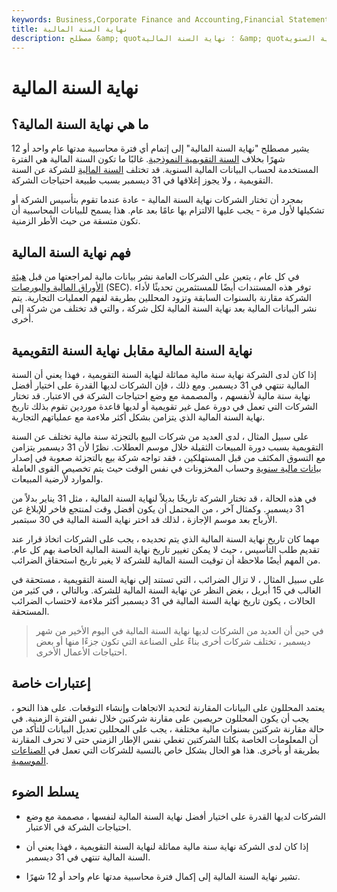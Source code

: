 ```yaml
---
keywords: Business,Corporate Finance and Accounting,Financial Statements
title: نهاية السنة المالية
description: مصطلح &amp; quot؛ نهاية السنة المالية &amp; quot؛ يشير إلى اليوم الأخير من فترة محاسبية مدتها عام واحد أو 12 شهرًا. يتم استخدامه لحساب البيانات المالية السنوية.
---
```


# نهاية السنة المالية
## ما هي نهاية السنة المالية؟

يشير مصطلح "نهاية السنة المالية" إلى إتمام أي فترة محاسبية مدتها عام واحد أو 12 شهرًا بخلاف [السنة التقويمية النموذجية](/calendaryear). غالبًا ما تكون السنة المالية هي الفترة المستخدمة لحساب البيانات المالية السنوية. قد تختلف [السنة المالية](/fiscalyear) للشركة عن السنة التقويمية ، ولا يجوز إغلاقها في 31 ديسمبر بسبب طبيعة احتياجات الشركة.

بمجرد أن تختار الشركات نهاية السنة المالية - عادة عندما تقوم بتأسيس الشركة أو تشكيلها لأول مرة - يجب عليها الالتزام بها عامًا بعد عام. هذا يسمح للبيانات المحاسبية أن تكون متسقة من حيث الأطر الزمنية.

## فهم نهاية السنة المالية

في كل عام ، يتعين على الشركات العامة نشر بيانات مالية لمراجعتها من قبل [هيئة الأوراق المالية والبورصات](/sec) (SEC). توفر هذه المستندات أيضًا للمستثمرين تحديثًا لأداء الشركة مقارنة بالسنوات السابقة وتزود المحللين بطريقة لفهم العمليات التجارية. يتم نشر البيانات المالية بعد نهاية السنة المالية لكل شركة ، والتي قد تختلف من شركة إلى أخرى.

## نهاية السنة المالية مقابل نهاية السنة التقويمية

إذا كان لدى الشركة نهاية سنة مالية مماثلة لنهاية السنة التقويمية ، فهذا يعني أن السنة المالية تنتهي في 31 ديسمبر. ومع ذلك ، فإن الشركات لديها القدرة على اختيار أفضل نهاية سنة مالية لأنفسهم ، والمصممة مع وضع احتياجات الشركة في الاعتبار. قد تختار الشركات التي تعمل في دورة عمل غير تقويمية أو لديها قاعدة موردين تقوم بذلك تاريخ نهاية السنة المالية الذي يتزامن بشكل أكثر ملاءمة مع عملياتهم التجارية.

على سبيل المثال ، لدى العديد من شركات البيع بالتجزئة سنة مالية تختلف عن السنة التقويمية بسبب دورة المبيعات الثقيلة خلال موسم العطلات. نظرًا لأن 31 ديسمبر يتزامن مع التسوق المكثف من قبل المستهلكين ، فقد تواجه شركة بيع بالتجزئة صعوبة في إصدار [بيانات مالية سنوية](/financial-statements) وحساب المخزونات في نفس الوقت حيث يتم تخصيص القوى العاملة والموارد لأرضية المبيعات.

في هذه الحالة ، قد تختار الشركة تاريخًا بديلاً لنهاية السنة المالية ، مثل 31 يناير بدلاً من 31 ديسمبر. وكمثال آخر ، من المحتمل أن يكون أفضل وقت لمنتجع فاخر للإبلاغ عن الأرباح بعد موسم الإجازة ، لذلك قد اختر نهاية السنة المالية في 30 سبتمبر.

مهما كان تاريخ نهاية السنة المالية الذي يتم تحديده ، يجب على الشركات اتخاذ قرار عند تقديم طلب التأسيس ، حيث لا يمكن تغيير تاريخ نهاية السنة المالية الخاصة بهم كل عام. من المهم أيضًا ملاحظة أن توقيت السنة المالية للشركة لا يغير تاريخ استحقاق الضرائب.

على سبيل المثال ، لا تزال الضرائب ، التي تستند إلى نهاية السنة التقويمية ، مستحقة في الغالب في 15 أبريل ، بغض النظر عن نهاية السنة المالية للشركة. وبالتالي ، في كثير من الحالات ، يكون تاريخ نهاية السنة المالية في 31 ديسمبر أكثر ملاءمة لاحتساب الضرائب المستحقة.

> في حين أن العديد من الشركات لديها نهاية السنة المالية في اليوم الأخير من شهر ديسمبر ، تختلف شركات أخرى بناءً على الصناعة التي تكون جزءًا منها أو بعض احتياجات الأعمال الأخرى.

>

## إعتبارات خاصة

يعتمد المحللون على البيانات المقارنة لتحديد الاتجاهات وإنشاء التوقعات. على هذا النحو ، يجب أن يكون المحللون حريصين على مقارنة شركتين خلال نفس الفترة الزمنية. في حالة مقارنة شركتين بسنوات مالية مختلفة ، يجب على المحللين تعديل البيانات للتأكد من أن المعلومات الخاصة بكلتا الشركتين تغطي نفس الإطار الزمني حتى لا تحرف المقارنة بطريقة أو بأخرى. هذا هو الحال بشكل خاص بالنسبة للشركات التي تعمل في [الصناعات الموسمية](/seasonal-industry).

## يسلط الضوء

- الشركات لديها القدرة على اختيار أفضل نهاية السنة المالية لنفسها ، مصممة مع وضع احتياجات الشركة في الاعتبار.

- إذا كان لدى الشركة نهاية سنة مالية مماثلة لنهاية السنة التقويمية ، فهذا يعني أن السنة المالية تنتهي في 31 ديسمبر.

- تشير نهاية السنة المالية إلى إكمال فترة محاسبية مدتها عام واحد أو 12 شهرًا.

